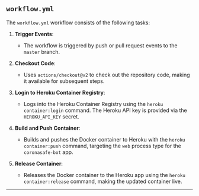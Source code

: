 ## `workflow.yml`

The `workflow.yml` workflow consists of the following tasks:

1. **Trigger Events**:
   - The workflow is triggered by push or pull request events to the `master` branch.

2. **Checkout Code**:
   - Uses `actions/checkout@v2` to check out the repository code, making it available for subsequent steps.

3. **Login to Heroku Container Registry**:
   - Logs into the Heroku Container Registry using the `heroku container:login` command. The Heroku API key is provided via the `HEROKU_API_KEY` secret.

4. **Build and Push Container**:
   - Builds and pushes the Docker container to Heroku with the `heroku container:push` command, targeting the `web` process type for the `coronasafe-bot` app.

5. **Release Container**:
   - Releases the Docker container to the Heroku app using the `heroku container:release` command, making the updated container live.
---

